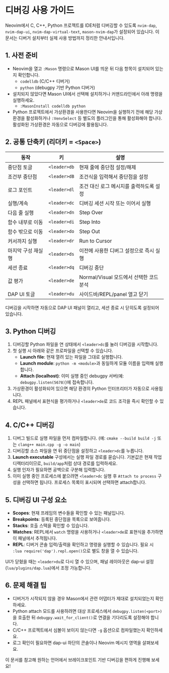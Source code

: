 # 디버깅 사용 가이드

Neovim에서 C, C++, Python 프로젝트를 IDE처럼 디버깅할 수 있도록 `nvim-dap`, `nvim-dap-ui`, `nvim-dap-virtual-text`, `mason-nvim-dap`가 설정되어 있습니다. 이 문서는 디버거 설치부터 실제 사용 방법까지 정리한 안내서입니다.

## 1. 사전 준비
- Neovim을 열고 `:Mason` 명령으로 Mason UI를 띄운 뒤 다음 항목이 설치되어 있는지 확인합니다.
  - `codelldb` (C/C++ 디버거)
  - `python` (debugpy 기반 Python 디버거)
- 설치되지 않았다면 Mason UI에서 선택해 설치하거나 커맨드라인에서 아래 명령을 실행하세요.
  - `:MasonInstall codelldb python`
- Python 프로젝트에서 가상환경을 사용한다면 Neovim을 실행하기 전에 해당 가상환경을 활성화하거나 `:VenvSelect` 등 별도의 플러그인을 통해 활성화해야 합니다. 활성화된 가상환경은 자동으로 디버깅에 활용됩니다.

## 2. 공통 단축키 (리더키 = `<Space>`)
| 동작 | 키 | 설명 |
| --- | --- | --- |
| 중단점 토글 | `<leader>db` | 현재 줄에 중단점 설정/해제 |
| 조건부 중단점 | `<leader>dB` | 조건식을 입력해서 중단점을 설정 |
| 로그 포인트 | `<leader>dl` | 조건 대신 로그 메시지를 출력하도록 설정 |
| 실행/계속 | `<leader>dc` | 디버깅 세션 시작 또는 이어서 실행 |
| 다음 줄 실행 | `<leader>dn` | Step Over |
| 함수 내부로 이동 | `<leader>di` | Step Into |
| 함수 밖으로 이동 | `<leader>do` | Step Out |
| 커서까지 실행 | `<leader>dr` | Run to Cursor |
| 마지막 구성 재실행 | `<leader>ds` | 이전에 사용한 디버그 설정으로 즉시 실행 |
| 세션 종료 | `<leader>dq` | 디버깅 중단 |
| 값 평가 | `<leader>de` | Normal/Visual 모드에서 선택한 코드 분석 |
| DAP UI 토글 | `<leader>du` | 사이드바/REPL/panel 열고 닫기 |

디버깅을 시작하면 자동으로 DAP UI 패널이 열리고, 세션 종료 시 닫히도록 설정되어 있습니다.

## 3. Python 디버깅
1. 디버깅할 Python 파일을 연 상태에서 `<leader>dc`를 눌러 디버깅을 시작합니다.
2. 첫 실행 시 아래와 같은 프로파일을 선택할 수 있습니다.
   - **Launch file**: 현재 열려 있는 파일을 그대로 실행합니다.
   - **Launch module**: `python -m <module>`과 동일하게 모듈 이름을 입력해 실행합니다.
   - **Attach (localhost)**: 이미 실행 중인 debugpy 서버(예: `debugpy.listen(5678)`)에 접속합니다.
3. 가상환경이 활성화되어 있으면 해당 환경의 Python 인터프리터가 자동으로 사용됩니다.
4. REPL 패널에서 표현식을 평가하거나 `<leader>de`로 코드 조각을 즉시 확인할 수 있습니다.

## 4. C/C++ 디버깅
1. 디버그 빌드로 실행 파일을 먼저 컴파일합니다. (예: `cmake --build build -j` 또는 `clang++ main.cpp -g -o main`)
2. 디버깅할 소스 파일을 연 뒤 중단점을 설정하고 `<leader>dc`를 누릅니다.
3. **Launch executable** 구성에서는 실행 파일 경로를 묻습니다. 기본값은 현재 작업 디렉터리이므로, `build/app`처럼 상대 경로를 입력하세요.
4. 실행 인자가 필요하면 공백으로 구분해 입력합니다.
5. 이미 실행 중인 프로세스에 붙으려면 `<leader>dc` 실행 후 `Attach to process` 구성을 선택하면 됩니다. 프로세스 목록이 표시되며 선택하면 attach합니다.

## 5. 디버깅 UI 구성 요소
- **Scopes**: 현재 프레임의 변수들을 확인할 수 있는 패널입니다.
- **Breakpoints**: 등록된 중단점을 목록으로 보여줍니다.
- **Stacks**: 호출 스택을 확인할 수 있습니다.
- **Watches**: REPL에서 `watch` 명령을 사용하거나 `<leader>de`로 표현식을 추가하면 이 패널에서 추적됩니다.
- **REPL**: 디버거 콘솔 입력/출력을 확인하고 명령을 실행할 수 있습니다. 필요 시 `:lua require('dap').repl.open()`으로 별도 창을 열 수 있습니다.

UI가 닫혔을 때는 `<leader>du`로 다시 열 수 있으며, 패널 레이아웃은 dap-ui 설정(`lua/plugins/dap.lua`)에서 조정 가능합니다.

## 6. 문제 해결 팁
- 디버거가 시작되지 않을 경우 Mason에서 관련 어댑터가 제대로 설치되었는지 확인하세요.
- Python attach 모드를 사용하려면 대상 프로세스에서 `debugpy.listen(<port>)`을 호출한 뒤 `debugpy.wait_for_client()`로 연결을 기다리도록 설정해야 합니다.
- C/C++ 프로젝트에서 심볼이 보이지 않는다면 `-g` 옵션으로 컴파일했는지 확인하세요.
- 로그 확인이 필요하면 dap-ui 하단의 콘솔이나 Neovim 메시지 영역을 살펴보세요.

이 문서를 참고해 원하는 언어에서 브레이크포인트 기반 디버깅을 편하게 진행해 보세요!

